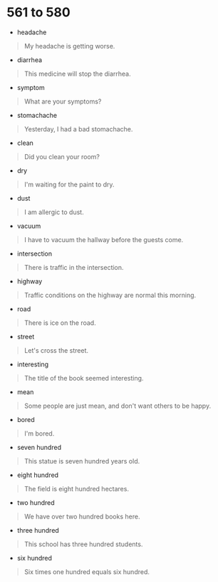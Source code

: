 # 561 to 580
- headache
> My headache is getting worse.
- diarrhea
> This medicine will stop the diarrhea.
- symptom
> What are your symptoms?
- stomachache
> Yesterday, I had a bad stomachache.
- clean
> Did you clean your room?
- dry
> I'm waiting for the paint to dry.
- dust
> I am allergic to dust.
- vacuum
> I have to vacuum the hallway before the guests come.
- intersection
> There is traffic in the intersection.
- highway
> Traffic conditions on the highway are normal this morning.
- road
> There is ice on the road.
- street
> Let's cross the street.
- interesting
> The title of the book seemed interesting.
- mean
> Some people are just mean, and don't want others to be happy.
- bored
> I'm bored.
- seven hundred
> This statue is seven hundred years old.
- eight hundred
> The field is eight hundred hectares.
- two hundred
> We have over two hundred books here.
- three hundred
> This school has three hundred students.
- six hundred
> Six times one hundred equals six hundred.

